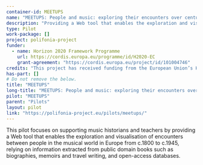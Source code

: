 ```yaml
---
container-id: MEETUPS
name: "MEETUPS: People and music: exploring their encounters over centuries"
description: "Providing a Web tool that enables the exploration and visualization of encounters between people in the musical world in Europe."
type: Pilot
work-package: []
project: polifonia-project
funder:
  - name: Horizon 2020 Framework Programme
    url: https://cordis.europa.eu/programme/id/H2020-EC
    grant-agreement: "https://cordis.europa.eu/project/id/101004746"
credits: "This project has received funding from the European Union’s Horizon 2020 research and innovation programme under grant agreement N. 101004746."
has-part: []
# Do not remove the below.
title: "MEETUPS"
long-title: "MEETUPS: People and music: exploring their encounters over centuries"
pilot: "MEETUPS"
parent: "Pilots"
layout: pilot
link: "https://polifonia-project.eu/pilots/meetups/"
--- 
```


This pilot focuses on supporting music historians and teachers by providing a Web tool that enables the exploration and visualisation of encounters between people in the musical world in Europe from c.1800 to c.1945, relying on information extracted from public domain books such as biographies, memoirs and travel writing, and open-access databases. 
